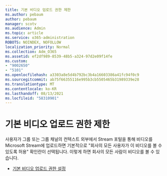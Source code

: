 ```yaml
---
title: 기본 비디오 업로드 권한 제한
ms.author: pebaum
author: pebaum
manager: scotv
ms.audience: Admin
ms.topic: article
ms.service: o365-administration
ROBOTS: NOINDEX, NOFOLLOW
localization_priority: Normal
ms.collection: Adm_O365
ms.assetid: ef2df989-8539-48b5-a324-97d2e09f14fe
ms.custom:
- "9002650"
- "5101"
ms.openlocfilehash: a3303a8e5d4b792bc3b4a16603386a41fc94f0c9
ms.sourcegitcommit: ab75f66355116e995b3cb5505465b31989339e28
ms.translationtype: MT
ms.contentlocale: ko-KR
ms.lasthandoff: 08/13/2021
ms.locfileid: "58310901"
---
```

# <a name="restrict-default-video-upload-permissions"></a>기본 비디오 업로드 권한 제한

사용자가 그룹 또는 그룹 채널의 컨텍스트 외부에서 Stream 포털을 통해 비디오를 Microsoft Stream에 업로드하면 기본적으로 "회사의 모든 사용자가 이 비디오를 볼 수 있도록 허용" 확인란이 선택됩니다. 이렇게 하면 회사의 모든 사람이 비디오를 볼 수 있습니다.

- [기본 비디오 업로드 권한 설정](https://docs.microsoft.com/stream/default-video-permissions)

